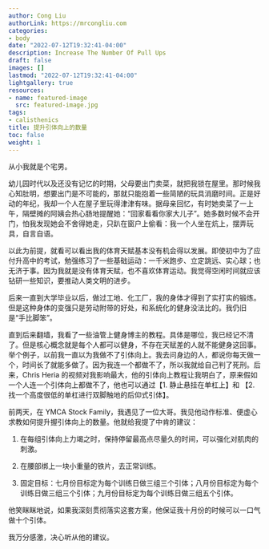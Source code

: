 ```yaml
---
author: Cong Liu
authorLink: https://mrcongliu.com
categories:
- body
date: "2022-07-12T19:32:41-04:00"
description: Increase The Number Of Pull Ups
draft: false
images: []
lastmod: "2022-07-12T19:32:41-04:00"
lightgallery: true
resources:
- name: featured-image
  src: featured-image.jpg
tags:
- calisthenics
title: 提升引体向上的数量
toc: false
weight: 1
---
```


从小我就是个宅男。

幼儿园时代以及还没有记忆的时期，父母要出门卖菜，就把我锁在屋里。那时候我心知肚明，想要出门是不可能的，那就只能抱着一些简陋的玩具消磨时间。正是好动的年纪，我却一个人在屋子里玩得津津有味。据母亲回忆，有时她卖菜了一上午，隔壁摊的阿姨会热心肠地提醒她：“回家看看你家大儿子”。她多数时候不会开门，怕我发现她会不舍得她走，只趴在窗户上偷看：我一个人坐在炕上，摆弄玩具，自言自语。

以此为前提，就看可以看出我的体育天赋基本没有机会得以发展。即使初中为了应付升高中的考试，勉强练习了一些基础运动：一千米跑步、立定跳远、实心球；也无济于事。因为我就是没有体育天赋，也不喜欢体育运动。我觉得空闲时间就应该钻研一些知识，要推动人类文明的进步。

后来一直到大学毕业以后，做过工地、化工厂，我的身体才得到了实打实的锻炼。但是这种身体的变强只是劳动附带的好处，和系统化的健身没法比的。我仍旧是“手比脚笨”。

直到后来翻墙，我看了一些油管上健身博主的教程。具体是哪位，我已经记不清了。但是核心概念就是每个人都可以健身，不存在天赋差的人就不能健身这回事。举个例子，以前我一直以为我做不了引体向上。我去问身边的人，都说你每天做一个，时间长了就能多做了。因为我连一个都做不了，所以我就给自己判了死刑。后来，Chris Heria 的视频对我影响最大，他的引体向上教程让我明白了，原来假如一个人连一个引体向上都做不了，他也可以通过【1. 静止悬挂在单杠上】和 【2. 找一个高度很低的单杠进行双脚触地的后仰式引体】。

前两天，在 YMCA Stock Family，我遇见了一位大哥。我见他动作标准、便虚心求教如何提升握引体向上的数量。他就给我提了中肯的建议：

1. 在每组引体向上力竭之时，保持停留最高点尽量久的时间，可以强化对肌肉的刺激。

2. 在腰部绑上一块小重量的铁片，去正常训练。

3. 固定目标：七月份目标定为每个训练日做三组三个引体；八月份目标定为每个训练日做三组三个引体；九月份目标定为每个训练日做三组五个引体。

他笑眯眯地说，如果我深刻贯彻落实这套方案，他保证我十月份的时候可以一口气做十个引体。

我万分感激，决心听从他的建议。
